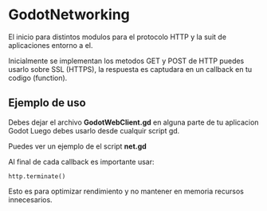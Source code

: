 # GodotNetworking
El inicio para distintos modulos para el protocolo HTTP y la suit de aplicaciones entorno a el.

Inicialmente se implementan los metodos GET y POST de HTTP puedes usarlo sobre SSL (HTTPS), la respuesta es captudara en un
callback en tu codigo (function).

## Ejemplo de uso

Debes dejar el archivo **GodotWebClient.gd** en alguna parte de tu aplicacion Godot
Luego debes usarlo desde cualquir script gd.

Puedes ver un ejemplo de el script **net.gd**

Al final de cada callback es importante usar:
```
http.terminate()
```
Esto es para optimizar rendimiento y no mantener en memoria recursos innecesarios.
